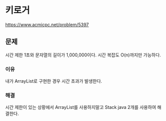 # 키로거
https://www.acmicpc.net/problem/5397

## 문제 

시간 제한 1초와 문자열의 길이가 1,000,000이다.
시간 복잡도 O(n)까지만 가능하다.

### 이유
내가 ArrayList로 구현한 경우 시간 초과가 발생한다.

### 해결
시간 제한이 있는 상황에서 ArrayList를 사용하지말고 Stack java 2개를 사용하여 해결한다.

